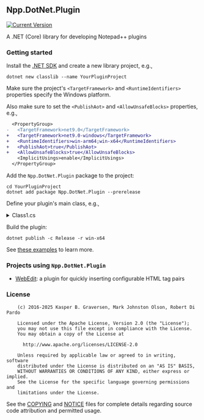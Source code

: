 
Npp.DotNet.Plugin
-----------------

[![Current Version]][nuget-org]

A .NET (Core) library for developing Notepad++ plugins


### Getting started

Install the [.NET SDK](https://dotnet.microsoft.com/download) and create a new library project, e.g.,

    dotnet new classlib --name YourPluginProject

Make sure the project's `<TargetFramework>` and `<RuntimeIdentifiers>` properties specify the Windows platform.

Also make sure to set the `<PublishAot>` and `<AllowUnsafeBlocks>` properties, e.g.,

```diff
  <PropertyGroup>
-   <TargetFramework>net9.0</TargetFramework>
+   <TargetFramework>net9.0-windows</TargetFramework>
+   <RuntimeIdentifiers>win-arm64;win-x64</RuntimeIdentifiers>
+   <PublishAot>true</PublishAot>
+   <AllowUnsafeBlocks>true</AllowUnsafeBlocks>
    <ImplicitUsings>enable</ImplicitUsings>
  </PropertyGroup>
```

Add the `Npp.DotNet.Plugin` package to the project:

    cd YourPluginProject
    dotnet add package Npp.DotNet.Plugin --prerelease

Define your plugin's main class, e.g.,

<details>
<summary>Class1.cs</summary>

```csharp
namespace YourPluginProject;

using Npp.DotNet.Plugin;
using System.Runtime.CompilerServices;
using System.Runtime.InteropServices;

public class Class1 : IDotNetPlugin
{
    #region "Implement the plugin interface"
    /// <summary>
    /// This method runs when Notepad++ calls the 'setInfo' API function.
    /// You can assume the application window handle is valid here.
    /// </summary>
    public void OnSetInfo()
    {
        // TODO: provide setup code, i.e., assign plugin commands to shortcut keys, load configuration data, etc.
        // For example:
        Utils.SetCommand(
            "About",
            () => Win32.MsgBoxDialog(
                PluginData.NppData.NppHandle,
                $"Information about {PluginName}.",
                $"About {PluginName}",
                (uint)(Win32.MsgBox.ICONASTERISK | Win32.MsgBox.OK)),
            new ShortcutKey(ctrl: Win32.TRUE, alt: Win32.FALSE, shift: Win32.TRUE, ch: 123 /* F12 */));
    }

    /// <summary>
    /// This method runs when Notepad++ calls the 'beNotified' API function.
    /// </summary>
    public void OnBeNotified(ScNotification notification)
    {
        // TODO: provide callbacks for editor events and notifications.
        // For example:
        if (notification.Header.HwndFrom == PluginData.NppData.NppHandle)
        {
            uint code = notification.Header.Code;
            switch ((NppMsg)code)
            {
                case NppMsg.NPPN_TBMODIFICATION:
                    PluginData.FuncItems.RefreshItems();
                    // TODO: register toolbar icon(s)
                    break;
                case NppMsg.NPPN_SHUTDOWN:
                    // clean up resources
                    PluginData.PluginNamePtr = IntPtr.Zero;
                    PluginData.FuncItems.Dispose();
                    break;
            }
        }
    }

    /// <summary>
    /// This method runs when Notepad++ calls the 'messageProc' API function.
    /// </summary>
    public NativeBool OnMessageProc(uint msg, UIntPtr wParam, IntPtr lParam)
    {
        // TODO: provide callbacks for Win32 window messages.
        return Win32.TRUE;
    }
    #endregion

    #region "Initialize your plugin's properties"
    /// <summary>
    /// Object reference to the main class -- must be initialized statically!
    /// </summary>
    static readonly IDotNetPlugin Instance;

    /// <summary>
    /// The unique name of the plugin -- appears in the 'Plugins' drop-down menu
    /// </summary>
    static readonly string PluginName = "Your .NET SDK Plugin";

    /// <summary>
    /// The main constructor must be static to ensure data is initialized *before*
    /// the Notepad++ application calls any unmanaged methods.
    /// At the very least, assign a unique name to 'Npp.DotNet.Plugin.PluginData.PluginNamePtr',
    /// otherwise the default name -- "Npp.DotNet.Plugin" -- will be used.
    /// </summary>
    static Class1()
    {
        Instance = new Class1();
        PluginData.PluginNamePtr = Marshal.StringToHGlobalUni(PluginName);
    }
    #endregion

    #region "==================== COPY & PASTE *ONLY* ========================"
    [UnmanagedCallersOnly(EntryPoint = "setInfo", CallConvs = [typeof(CallConvCdecl)])]
    internal unsafe static void SetInfo(NppData* notepadPlusData)
    {
        PluginData.NppData = *notepadPlusData;
        Instance.OnSetInfo();
    }

    [UnmanagedCallersOnly(EntryPoint = "beNotified", CallConvs = [typeof(CallConvCdecl)])]
    internal unsafe static void BeNotified(ScNotification* notification)
    {
        Instance.OnBeNotified(*notification);
    }

    [UnmanagedCallersOnly(EntryPoint = "messageProc", CallConvs = [typeof(CallConvCdecl)])]
    internal static NativeBool MessageProc(uint msg, UIntPtr wParam, IntPtr lParam)
    {
        return Instance.OnMessageProc(msg, wParam, lParam);
    }

    [UnmanagedCallersOnly(EntryPoint = "getFuncsArray", CallConvs = [typeof(CallConvCdecl)])]
    internal static IntPtr GetFuncsArray(IntPtr nbF) => IDotNetPlugin.OnGetFuncsArray(nbF);

    [UnmanagedCallersOnly(EntryPoint = "getName", CallConvs = [typeof(CallConvCdecl)])]
    internal static IntPtr GetName() => IDotNetPlugin.OnGetName();

    [UnmanagedCallersOnly(EntryPoint = "isUnicode", CallConvs = [typeof(CallConvCdecl)])]
    internal static NativeBool IsUnicode() => IDotNetPlugin.OnIsUnicode();
    #endregion
}
```

</details>

Build the plugin:

    dotnet publish -c Release -r win-x64


See [these examples](https://github.com/npp-dotnet/Npp.DotNet.Plugin/tree/main/examples) to learn more.


### Projects using `Npp.DotNet.Plugin`

* [WebEdit](https://github.com/npp-dotnet/WebEdit): a plugin for quickly inserting configurable HTML tag pairs


### License

```
    (c) 2016-2025 Kasper B. Graversen, Mark Johnston Olson, Robert Di Pardo

    Licensed under the Apache License, Version 2.0 (the "License");
    you may not use this file except in compliance with the License.
    You may obtain a copy of the License at

      http://www.apache.org/licenses/LICENSE-2.0

    Unless required by applicable law or agreed to in writing, software
    distributed under the License is distributed on an "AS IS" BASIS,
    WITHOUT WARRANTIES OR CONDITIONS OF ANY KIND, either express or implied.
    See the License for the specific language governing permissions and
    limitations under the License.

```

See the [COPYING] and [NOTICE] files for complete details regarding source code attribution and permitted usage.


[COPYING]: https://raw.githubusercontent.com/npp-dotnet/npp.dotnet.plugin/main/COPYING
[NOTICE]: https://raw.githubusercontent.com/npp-dotnet/npp.dotnet.plugin/main/NOTICE.txt
[Current Version]: https://img.shields.io/nuget/vpre/Npp.DotNet.Plugin?color=blueviolet&logo=nuget
[nuget-org]: https://www.nuget.org/packages/Npp.DotNet.Plugin
